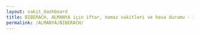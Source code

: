 ```yaml
---
layout: vakit_dashboard
title: BIBERACH, ALMANYA için iftar, namaz vakitleri ve hava durumu - ilçe/eyalet seç
permalink: /ALMANYA/BIBERACH/
---
```


<script type="text/javascript">
  var GLOBAL_COUNTRY = 'ALMANYA';
  var GLOBAL_CITY = 'BIBERACH';
  var GLOBAL_STATE = '';
  var lat = 72;
  var lon = 21;
</script>
